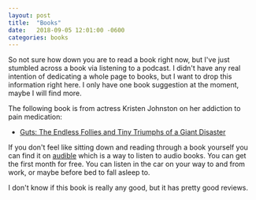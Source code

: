```yaml
---
layout: post
title:  "Books"
date:   2018-09-05 12:01:00 -0600
categories: books
---
```


So not sure how down you are to read a book right now, but I've just stumbled across a book via listening to a podcast. I didn't have any real intention of dedicating a whole page to books, but I want to drop this information right here. I only have one book suggestion at the moment, maybe I will find more. 

The following book is from actress Kristen Johnston on her addiction to pain medication:

* [Guts: The Endless Follies and Tiny Triumphs of a Giant Disaster](https://www.amazon.com/Guts-Endless-Follies-Triumphs-Disaster-ebook/dp/B005GG0M9M)

If you don't feel like sitting down and reading through a book yourself you can find it on [audible](https://www.audible.com/) which is a way to listen to audio books. You can get the first month for free. You can listen in the car on your way to and from work, or maybe before bed to fall asleep to. 

I don't know if this book is really any good, but it has pretty good reviews.
